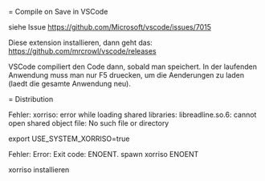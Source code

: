 = Compile on Save in VSCode

siehe Issue https://github.com/Microsoft/vscode/issues/7015

Diese extension installieren, dann geht das: https://github.com/mrcrowl/vscode/releases

VSCode compiliert den Code dann, sobald man speichert. In der laufenden Anwendung muss man nur F5 druecken, um die Aenderungen zu laden (laedt die gesamte Anwendung neu).

= Distribution

Fehler: xorriso: error while loading shared libraries: libreadline.so.6: cannot open shared object file: No such file or directory

export USE_SYSTEM_XORRISO=true

Fehler: Error: Exit code: ENOENT. spawn xorriso ENOENT

xorriso installieren